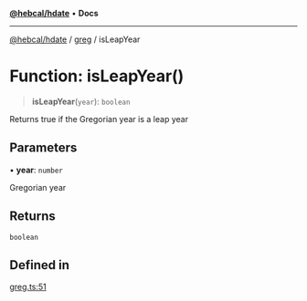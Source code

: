 [**@hebcal/hdate**](../../../README.md) • **Docs**

***

[@hebcal/hdate](../../../globals.md) / [greg](../README.md) / isLeapYear

# Function: isLeapYear()

> **isLeapYear**(`year`): `boolean`

Returns true if the Gregorian year is a leap year

## Parameters

• **year**: `number`

Gregorian year

## Returns

`boolean`

## Defined in

[greg.ts:51](https://github.com/hebcal/hdate-js/blob/285f3b584b6b2fae587a29ebff92389be73806cb/src/greg.ts#L51)
